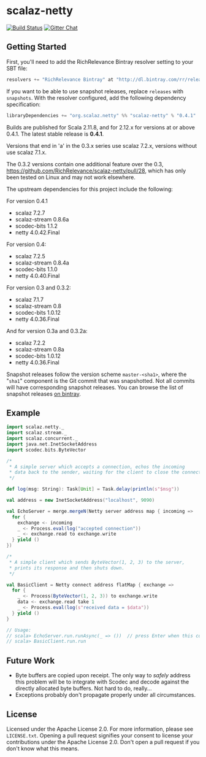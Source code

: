# scalaz-netty

[![Build Status](https://travis-ci.org/RichRelevance/scalaz-netty.svg?branch=master)](http://travis-ci.org/RichRelevance/scalaz-netty)
[![Gitter Chat](https://badges.gitter.im/RichRelevance/scalaz-netty.svg)](https://gitter.im/RichRelevance/scalaz-netty)

## Getting Started

First, you'll need to add the RichRelevance Bintray resolver setting to your SBT file:

```sbt
resolvers += "RichRelevance Bintray" at "http://dl.bintray.com/rr/releases"
```

If you want to be able to use snapshot releases, replace `releases` with `snapshots`.  With the resolver configured, add the following dependency specification:

```sbt
libraryDependencies += "org.scalaz.netty" %% "scalaz-netty" % "0.4.1"
```

Builds are published for Scala 2.11.8, and for 2.12.x for versions at or above 0.4.1.  The latest stable release is **0.4.1**.

Versions that end in 'a' in the 0.3.x series use scalaz 7.2.x, versions without use scalaz 7.1.x.

The 0.3.2 versions contain one additional feature over the 0.3, https://github.com/RichRelevance/scalaz-netty/pull/28, which has only been tested on Linux and may not work elsewhere.

The upstream dependencies for this project include the following:

For version 0.4.1
- scalaz 7.2.7
- scalaz-stream 0.8.6a
- scodec-bits 1.1.2
- netty 4.0.42.Final

For version 0.4:
- scalaz 7.2.5
- scalaz-stream 0.8.4a
- scodec-bits 1.1.0
- netty 4.0.40.Final

For version 0.3 and 0.3.2:

- scalaz 7.1.7
- scalaz-stream 0.8
- scodec-bits 1.0.12
- netty 4.0.36.Final


And for version 0.3a and 0.3.2a:

- scalaz 7.2.2
- scalaz-stream 0.8a
- scodec-bits 1.0.12
- netty 4.0.36.Final

Snapshot releases follow the version scheme `master-<sha1>`, where the "`sha1`" component is the Git commit that was snapshotted.  Not all commits will have corresponding snapshot releases.  You can browse the list of snapshot releases [on bintray](https://bintray.com/rr/snapshots/scalaz-netty/view).

## Example

```scala
import scalaz.netty._
import scalaz.stream._
import scalaz.concurrent._
import java.net.InetSocketAddress
import scodec.bits.ByteVector

/*
 * A simple server which accepts a connection, echos the incoming
 * data back to the sender, waiting for the client to close the connection.
 */

def log(msg: String): Task[Unit] = Task.delay(println(s"$msg"))

val address = new InetSocketAddress("localhost", 9090)

val EchoServer = merge.mergeN(Netty server address map { incoming =>
  for {
    exchange <- incoming
    _ <- Process.eval(log("accepted connection"))
    _ <- exchange.read to exchange.write
  } yield ()
})

/*
 * A simple client which sends ByteVector(1, 2, 3) to the server,
 * prints its response and then shuts down.
 */

val BasicClient = Netty connect address flatMap { exchange =>
  for {
    _ <- Process(ByteVector(1, 2, 3)) to exchange.write
    data <- exchange.read take 1
    _ <- Process.eval(log(s"received data = $data"))
  } yield ()
}

// Usage:
// scala> EchoServer.run.runAsync(_ => ())  // press Enter when this completes to acquire new prompt
// scala> BasicClient.run.run
```

## Future Work

- Byte buffers are copied upon receipt.  The only way to *safely* address this problem will be to integrate with Scodec and decode against the directly allocated byte buffers.  Not hard to do, really...
- Exceptions probably don't propagate properly under all circumstances.

## License

Licensed under the Apache License 2.0.  For more information, please see `LICENSE.txt`.  Opening a pull request signifies your consent to license your contributions under the Apache License 2.0.  Don't open a pull request if you don't know what this means.

